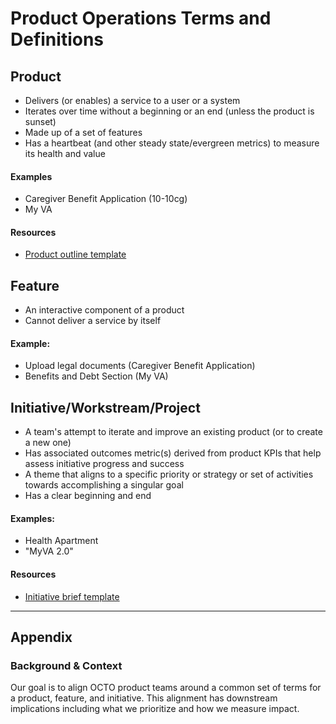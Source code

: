# Product Operations Terms and Definitions

## Product
- Delivers (or enables) a service to a user or a system 
- Iterates over time without a beginning or an end (unless the product is sunset)
- Made up of a set of features 
- Has a heartbeat (and other steady state/evergreen metrics) to measure its health and value 

#### Examples
- Caregiver Benefit Application (10-10cg)
- My VA 

#### Resources
* [Product outline template](https://github.com/department-of-veterans-affairs/va.gov-team/blob/master/platform/product-management/product-outline-template.md)

## Feature
- An interactive component of a product 
- Cannot deliver a service by itself 

#### Example: 
- Upload legal documents (Caregiver Benefit Application)
- Benefits and Debt Section (My VA) 

## Initiative/Workstream/Project
- A team's attempt to iterate and improve an existing product (or to create a new one) 
- Has associated outcomes metric(s) derived from product KPIs that help assess initiative progress and success 
- A theme that aligns to a specific priority or strategy or set of activities towards accomplishing a singular goal 
- Has a clear beginning and end 

#### Examples: 
- Health Apartment
- "MyVA 2.0"

#### Resources
* [Initiative brief template](https://github.com/department-of-veterans-affairs/va.gov-team/blob/master/teams/vsa/product/initiative-brief-template.md)
---
## Appendix
### Background & Context
Our goal is to align OCTO product teams around a common set of terms for a product, feature, and initiative. This alignment has downstream implications including what we prioritize and how we measure impact. 
